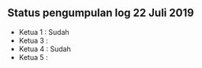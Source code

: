 Status pengumpulan log 22 Juli 2019
---
* Ketua 1 : Sudah
* Ketua 3 : 
* Ketua 4 : Sudah
* Ketua 5 : 
